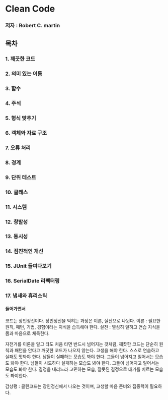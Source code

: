 # Clean Code

### 저자 : Robert C. martin

## 목차
### 1. 깨끗한 코드
### 2. 의미 있는 이름
### 3. 함수
### 4. 주석
### 5. 형식 맞추기
### 6. 객체와 자료 구조
### 7. 오류 처리
### 8. 경계
### 9. 단위 테스트
### 10. 클래스
### 11. 시스템
### 12. 창발성
### 13. 동시성
### 14. 점진적인 개선
### 15. JUnit 들여다보기
### 16. SerialDate 리펙터링
### 17. 냄새와 휴리스틱


#### 들어가면서
코드는 장인정신이다.
장인정신을 익히는 과정은 이론, 실전으로 나뉜다. 
이론 : 필요한 원칙, 패턴, 기법, 경험이라는 지식을 습득해야 한다.
실전 : 열심히 일하고 연습 지식을 몸과 마음으로 체득한다.

자전거를 이론을 알고 타도 처음 타면 반드시 넘어지는 것처럼,
깨끗한 코드는 단순히 원칙과 패턴을 안다고 깨끗한 코드가 나오지 않는다. 고생을 해야 한다.
스스로 연습하고 실패도 맛봐야 한다. 남들이 실패하는 모습도 봐야 한다. 그들이 넘어지고 일어서는 모습도 봐야 한다.
남들이 시도하다 실패하는 모습도 봐야 한다. 그들이 넘어지고 일어서는 모습도 봐야 한다. 결정을 내리느라 고민하는 모습, 
잘못된 결정으로 대가를 치르는 모습도 봐야한다.

감상평 : 클린코드는 장인정신에서 나오는 것이며, 고생할 마음 준비와 집중력이 필요하다.

